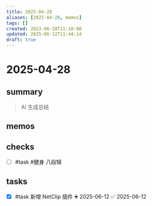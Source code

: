 ```yaml
---
title: 2025-04-28
aliases: [2025-04-28, memos]
tags: []
created: 2023-06-28T11:10:00
updated: 2025-06-12T11:44:14
draft: true
---
```


# 2025-04-28

## summary

> AI 生成总结

## memos

## checks
- [ ] #task #健身 八段锦

## tasks
- [x] #task 新增 NetClip 插件 ➕ 2025-06-12 ✅ 2025-06-12
